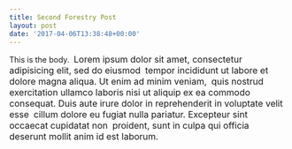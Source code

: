 ```yaml
---
title: Second Forestry Post
layout: post
date: '2017-04-06T13:38:48+00:00'
---
```



This is the body. 
<span style="font-size: 1rem;">Lorem ipsum dolor sit amet, consectetur adipisicing elit, sed do eiusmod&nbsp;</span>
<span style="font-size: 1rem;">tempor incididunt ut labore et dolore magna aliqua. Ut enim ad minim veniam,&nbsp;</span>
<span style="font-size: 1rem;">quis nostrud exercitation ullamco laboris nisi ut aliquip ex ea commodo&nbsp;</span>
<span style="font-size: 1rem;">consequat. Duis aute irure dolor in reprehenderit in voluptate velit esse&nbsp;</span>
<span style="font-size: 1rem;">cillum dolore eu fugiat nulla pariatur. Excepteur sint occaecat cupidatat non&nbsp;</span>
<span style="font-size: 1rem;">proident, sunt in culpa qui officia deserunt mollit anim id est laborum.</span>